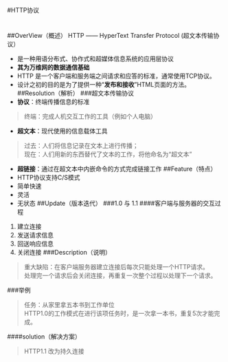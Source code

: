 #HTTP协议
#
##OverView（概述）
HTTP —— HyperText Transfer Protocol (超文本传输协议）

* 是一种用语分布式、协作式和超媒体信息系统的应用层协议
* __其为万维网的数据通信基础__
* HTTP 是一个客户端和服务端之间请求和应答的标准，通常使用TCP协议。
* 设计之初的目的是为了提供一种“__发布和接收__”HTML页面的方法。
##Resolution（解析）
###超文本传输协议  
* __协议__：终端传播信息的标准  
 > 终端：完成人机交互工作的工具（例如个人电脑）  

* __超文本__：现代使用的信息载体工具  

> 过去：人们将信息记录在文本上进行传播；  
> 现在：人们用新的东西替代了文本的工作，将他命名为“超文本”  

* __超链接__：通过在超文本中内嵌命令的方式完成链接工作
##Feature（特点）
* HTTP协议支持C/S模式
* 简单快速
* 灵活
* 无状态
##Update（版本迭代）
###1.0 与 1.1
####客户端与服务器的交互过程
>
1. 建立连接  
2. 发送请求信息  
3. 回送响应信息  
4. 关闭连接
###Description（说明）
>重大缺陷：在客户端服务器建立连接后每次只能处理一个HTTP请求。  
>处理完一个请求后会关闭连接，再重复一次整个过程以处理下一个请求。

###举例  
>任务：从家里拿五本书到工作单位  
>HTTP1.0的工作模式在进行该项任务时，是一次拿一本书，重复5次才能完成。 

####solution（解决方案） 
>HTTP1.1 改为持久连接